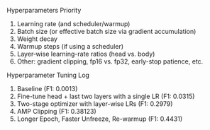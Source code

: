 Hyperparameters Priority
1. Learning rate (and scheduler/warmup)
2. Batch size (or effective batch size via gradient accumulation)
3. Weight decay
4. Warmup steps (if using a scheduler)
5. Layer‐wise learning-rate ratios (head vs. body)
6. Other: gradient clipping, fp16 vs. fp32, early-stop patience, etc.

Hyperparameter Tuning Log
1. Baseline (F1: 0.0013)
2. Fine-tune head + last two layers with a single LR (F1: 0.0315)
3. Two-stage optimizer with layer-wise LRs (F1: 0.2979)
4. AMP Clipping (F1: 0.38123)
5. Longer Epoch, Faster Unfreeze, Re-warmup (F1: 0.4431)